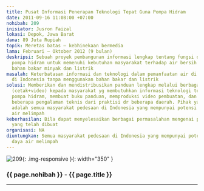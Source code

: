 ```yaml
---
title: Pusat Informasi Penerapan Teknologi Tepat Guna Pompa Hidram
date: 2011-09-16 11:08:00 +07:00
nohibah: 209
inisiator: Jusron Faizal
lokasi: Depok, Jawa Barat
dana: 89 Juta Rupiah
topik: Meretas batas – kebhinekaan bermedia
lama: Februari – Oktober 2012 (9 bulan)
deskripsi: Sebuah proyek pembangunan informasi lengkap tentang fungsi dan cara membuat
  pompa hidram untuk memenuhi kebutuhan masyarakat terhadap air bersih tanpa menggunakan
  bahan bakar minyak dan listrik
masalah: Keterbatasan informasi dan teknologi dalam pemanfaatan air di berbagai desa
  di Indonesia tanpa menggunakan bahan bakar dan listrik
solusi: Memberikan dan mendistribusikan panduan lengkap melalui berbagai bentuk media
  (cetak+video) kepada masyarakat yg membutuhkan informasi teknologi tepat guna –
  pompa hidram, membuat buku panduan, memproduksi video pembuatan, dan mengumpulkan
  beberapa pengalaman teknis dari praktisi dr beberapa daerah. Pihak yang diuntungkan
  adalah semua masyarakat pedesaan di Indonesia yang mempunyai potensi sumber daya
  air melimpah
keberhasilan: Bila dapat menyelesaikan berbagai permasalahan mengenai pompa hidram
  yang telah dibuat
organisasi: NA
diuntungkan: Semua masyarakat pedesaan di Indonesia yang mempunyai potensi sumber
  daya air melimpah
---
```


![209](/static/img/hibahcmb/209.png){: .img-responsive }{: width="350" }

### {{ page.nohibah }} - {{ page.title }}

---
